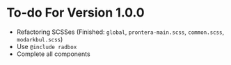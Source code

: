 To-do For Version 1.0.0
=======================

+ Refactoring SCSSes (Finished: `global`, `prontera-main.scss`, `common.scss`, `modarkbul.scss`)
+ Use `@include radbox`
+ Complete all components

